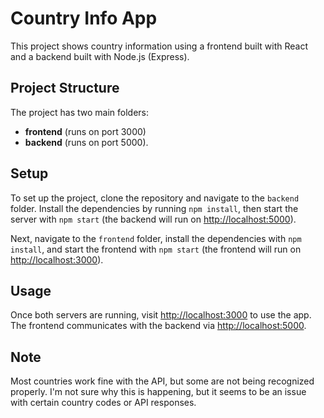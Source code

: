 # Country Info App

This project shows country information using a frontend built with React and a backend built with Node.js (Express).

## Project Structure

The project has two main folders:

- **frontend** (runs on port 3000)
- **backend** (runs on port 5000).

## Setup

To set up the project, clone the repository and navigate to the `backend` folder. Install the dependencies by running `npm install`, then start the server with `npm start` (the backend will run on [http://localhost:5000](http://localhost:5000)).

Next, navigate to the `frontend` folder, install the dependencies with `npm install`, and start the frontend with `npm start` (the frontend will run on [http://localhost:3000](http://localhost:3000)).

## Usage

Once both servers are running, visit [http://localhost:3000](http://localhost:3000) to use the app. The frontend communicates with the backend via [http://localhost:5000](http://localhost:5000).

## Note
Most countries work fine with the API, but some are not being recognized properly. I'm not sure why this is happening, but it seems to be an issue with certain country codes or API responses.
